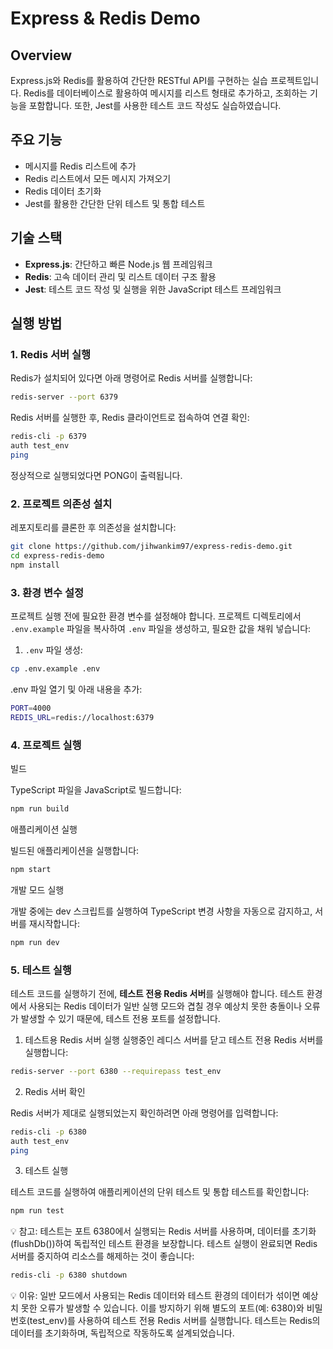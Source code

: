 # Express & Redis Demo

## Overview
Express.js와 Redis를 활용하여 간단한 RESTful API를 구현하는 실습 프로젝트입니다. Redis를 데이터베이스로 활용하여 메시지를 리스트 형태로 추가하고, 조회하는 기능을 포함합니다. 또한, Jest를 사용한 테스트 코드 작성도 실습하였습니다.

## 주요 기능
- 메시지를 Redis 리스트에 추가
- Redis 리스트에서 모든 메시지 가져오기
- Redis 데이터 초기화
- Jest를 활용한 간단한 단위 테스트 및 통합 테스트

## 기술 스택
- **Express.js**: 간단하고 빠른 Node.js 웹 프레임워크
- **Redis**: 고속 데이터 관리 및 리스트 데이터 구조 활용
- **Jest**: 테스트 코드 작성 및 실행을 위한 JavaScript 테스트 프레임워크

## 실행 방법

### 1. Redis 서버 실행
Redis가 설치되어 있다면 아래 명령어로 Redis 서버를 실행합니다:
```bash
redis-server --port 6379
```


Redis 서버를 실행한 후, Redis 클라이언트로 접속하여 연결 확인:
```bash
redis-cli -p 6379
auth test_env
ping
```
정상적으로 실행되었다면 PONG이 출력됩니다.

### 2. 프로젝트 의존성 설치
레포지토리를 클론한 후 의존성을 설치합니다:
```bash
git clone https://github.com/jihwankim97/express-redis-demo.git
cd express-redis-demo
npm install
```

### 3. 환경 변수 설정

프로젝트 실행 전에 필요한 환경 변수를 설정해야 합니다. 프로젝트 디렉토리에서 `.env.example` 파일을 복사하여 `.env` 파일을 생성하고, 필요한 값을 채워 넣습니다:

1. `.env` 파일 생성:
```bash
cp .env.example .env
```
.env 파일 열기 및 아래 내용을 추가:

```bash
PORT=4000
REDIS_URL=redis://localhost:6379
```
### 4. 프로젝트 실행
빌드

TypeScript 파일을 JavaScript로 빌드합니다:
```bash
npm run build
```

애플리케이션 실행

빌드된 애플리케이션을 실행합니다:
```bash
npm start

```

개발 모드 실행

개발 중에는 dev 스크립트를 실행하여 TypeScript 변경 사항을 자동으로 감지하고, 서버를 재시작합니다:
```bash
npm run dev

```

### 5. 테스트 실행

테스트 코드를 실행하기 전에, **테스트 전용 Redis 서버**를 실행해야 합니다. 테스트 환경에서 사용되는 Redis 데이터가 일반 실행 모드와 겹칠 경우 예상치 못한 충돌이나 오류가 발생할 수 있기 때문에, 테스트 전용 포트를 설정합니다.

1. 테스트용 Redis 서버 실행
실행중인 레디스 서버를 닫고 테스트 전용 Redis 서버를 실행합니다:
```bash
redis-server --port 6380 --requirepass test_env
```
2. Redis 서버 확인

Redis 서버가 제대로 실행되었는지 확인하려면 아래 명령어를 입력합니다:
```bash
redis-cli -p 6380
auth test_env
ping

```
3. 테스트 실행

테스트 코드를 실행하여 애플리케이션의 단위 테스트 및 통합 테스트를 확인합니다:
```bash
npm run test
```
💡 참고:
테스트는 포트 6380에서 실행되는 Redis 서버를 사용하며, 데이터를 초기화(flushDb())하여 독립적인 테스트 환경을 보장합니다.
테스트 실행이 완료되면 Redis 서버를 중지하여 리소스를 해제하는 것이 좋습니다:

```bash
redis-cli -p 6380 shutdown
```
💡 이유:
일반 모드에서 사용되는 Redis 데이터와 테스트 환경의 데이터가 섞이면 예상치 못한 오류가 발생할 수 있습니다.
이를 방지하기 위해 별도의 포트(예: 6380)와 비밀번호(test_env)를 사용하여 테스트 전용 Redis 서버를 실행합니다.
테스트는 Redis의 데이터를 초기화하며, 독립적으로 작동하도록 설계되었습니다.
